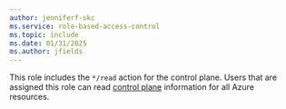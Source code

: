 ```yaml
---
author: jenniferf-skc
ms.service: role-based-access-control
ms.topic: include
ms.date: 01/31/2025
ms.author: jfields
---
```


This role includes the `*/read` action for the control plane. Users that are assigned this role can read [control plane](/azure/role-based-access-control/role-definitions#control-and-data-actions) information for all Azure resources.